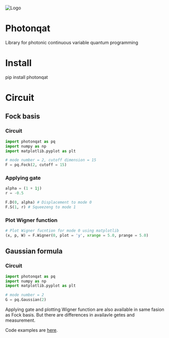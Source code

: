 ![Logo](https://github.com/ryuNagai/Photonqat/blob/master/Logo.jpg)

# Photonqat
Library for photonic continuous variable quantum programming

# Install
pip install photonqat

# Circuit

## Fock basis

### Circuit
```python
import photonqat as pq
import numpy as np
import matplotlib.pyplot as plt

# mode number = 2, cutoff dimension = 15
F = pq.Fock(2, cutoff = 15)
```

### Applying gate
```python
alpha = (1 + 1j)
r = -0.5

F.D(0, alpha) # Displacement to mode 0
F.S(1, r) # Squeezeng to mode 1
```

### Plot Wigner function
```python
# Plot Wigner fucntion for mode 0 using matplotlib
(x, p, W) = F.Wigner(0, plot = 'y', xrange = 5.0, prange = 5.0)
```

## Gaussian formula

### Circuit
```python
import photonqat as pq
import numpy as np
import matplotlib.pyplot as plt

# mode number = 2
G = pq.Gaussian(2)
```
Applying gate and plotting Wigner function are also available in same fasion as Fock basis.
But there are differences in availavle getes and measurement.

Code examples are [here](https://github.com/ryuNagai/Photonqat/tree/master/examples).
